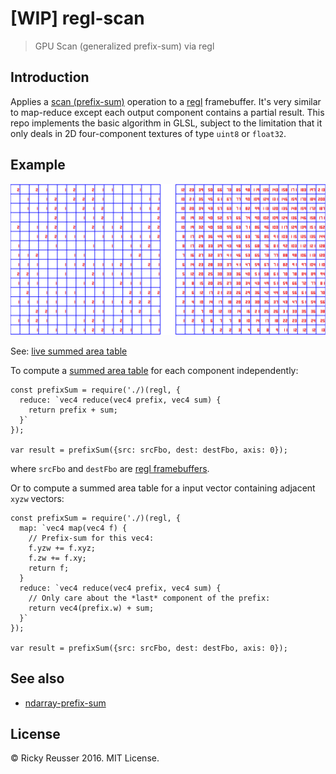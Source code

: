 # [WIP] regl-scan

> GPU Scan (generalized prefix-sum) via regl

## Introduction

Applies a [scan (prefix-sum)](https://en.wikipedia.org/wiki/Prefix_sum) operation to a [regl](https://github.com/regl-project/regl) framebuffer. It's very similar to map-reduce except each output component contains a partial result. This repo implements the basic algorithm in GLSL, subject to the limitation that it only deals in 2D four-component textures of type `uint8` or `float32`.

## Example

<a href="http://rickyreusser.com/demos/regl-scan/"><img src="./screenshot.png"></a>

See: [live summed area table](http://rickyreusser.com/demos/regl-scan/)

To compute a [summed area table](https://en.wikipedia.org/wiki/Summed_area_table) for each component independently:

```javscript
const prefixSum = require('./)(regl, {
  reduce: `vec4 reduce(vec4 prefix, vec4 sum) {
    return prefix + sum;
  }`
});

var result = prefixSum({src: srcFbo, dest: destFbo, axis: 0});
```

where `srcFbo` and `destFbo` are [regl framebuffers](https://github.com/regl-project/regl).

Or to compute a summed area table for a input vector containing adjacent `xyzw` vectors:

```javscript
const prefixSum = require('./)(regl, {
  map: `vec4 map(vec4 f) {
    // Prefix-sum for this vec4:
    f.yzw += f.xyz;
    f.zw += f.xy;
    return f;
  }
  reduce: `vec4 reduce(vec4 prefix, vec4 sum) {
    // Only care about the *last* component of the prefix:
    return vec4(prefix.w) + sum;
  }`
});

var result = prefixSum({src: srcFbo, dest: destFbo, axis: 0});
```

## See also

- [ndarray-prefix-sum](https://github.com/scijs/ndarray-prefix-sum)

## License

&copy; Ricky Reusser 2016. MIT License.
